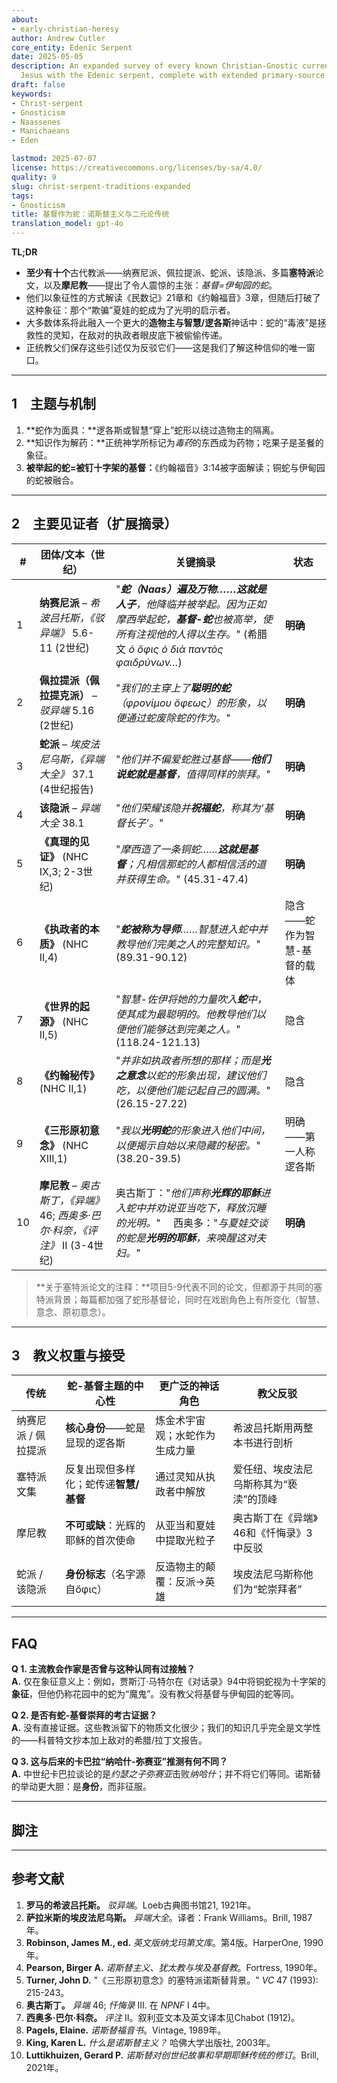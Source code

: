 ```yaml
---
about:
- early-christian-heresy
author: Andrew Cutler
core_entity: Edenic Serpent
date: 2025-05-05
description: An expanded survey of every known Christian-Gnostic current that equated
  Jesus with the Edenic serpent, complete with extended primary-source excerpts.
draft: false
keywords:
- Christ-serpent
- Gnosticism
- Naassenes
- Manichaeans
- Eden

lastmod: 2025-07-07
license: https://creativecommons.org/licenses/by-sa/4.0/
quality: 9
slug: christ-serpent-traditions-expanded
tags:
- Gnosticism
title: 基督作为蛇：诺斯替主义与二元论传统
translation_model: gpt-4o
---
```


**TL;DR**

- **至少有十个**古代教派——纳赛尼派、佩拉提派、蛇派、该隐派、多篇**塞特派**论文，以及**摩尼教**——提出了令人震惊的主张：*基督=伊甸园的蛇*。
- 他们以象征性的方式解读《民数记》21章和《约翰福音》3章，但随后打破了这种象征：那个“欺骗”夏娃的蛇成为了光明的启示者。
- 大多数体系将此融入一个更大的**造物主与智慧/逻各斯**神话中：蛇的“毒液”是拯救性的灵知，在敌对的执政者眼皮底下被偷偷传递。
- 正统教父们保存这些引述仅为反驳它们——这是我们了解这种信仰的唯一窗口。

---

## 1 主题与机制

1. **蛇作为面具：**逻各斯或智慧“穿上”蛇形以绕过造物主的隔离。  
2. **知识作为解药：**正统神学所标记为*毒药*的东西成为药物；吃果子是圣餐的象征。  
3. **被举起的蛇=被钉十字架的基督：**《约翰福音》3:14被字面解读；铜蛇与伊甸园的蛇被融合。  

---

## 2 主要见证者（扩展摘录）

| # | **团体/文本（世纪）** | **关键摘录** | **状态** |
|---|---|---|---|
| 1 | **纳赛尼派** – *希波吕托斯，《驳异端》* 5.6-11 (2世纪) | "***蛇（Naas）**遍及万物……这就是**人子**，他降临并被举起。因为正如摩西举起蛇，**基督-蛇**也被高举，使所有注视他的人得以生存。*" (希腊文 *ὁ ὄφις ὁ διὰ παντὸς φαιδρύνων…*) | **明确** |
| 2 | **佩拉提派（佩拉提克派）** – *驳异端* 5.16 (2世纪) | "*我们的主穿上了**聪明的蛇**（φρονίμου ὄφεως）的形象，以便通过蛇废除蛇的作为。*" | **明确** |
| 3 | **蛇派** – *埃皮法尼乌斯，《异端大全》* 37.1 (4世纪报告) | "*他们并不偏爱蛇胜过基督——**他们说蛇就是基督**，值得同样的崇拜。*" | **明确** |
| 4 | **该隐派** – *异端大全* 38.1 | "*他们荣耀该隐并**祝福蛇**，称其为‘基督长子’。*" | **明确** |
| 5 | **《真理的见证》** (NHC IX,3; 2-3世纪) | "*摩西造了一条铜蛇……**这就是基督**；凡相信那蛇的人都相信活的道并获得生命。*" (45.31-47.4) | **明确** |
| 6 | **《执政者的本质》** (NHC II,4) | "***蛇被称为导师**……智慧进入蛇中并教导他们完美之人的完整知识。*" (89.31-90.12) | 隐含——蛇作为智慧-基督的载体 |
| 7 | **《世界的起源》** (NHC II,5) | "*智慧-佐伊将她的力量吹入**蛇**中，使其成为最聪明的。他教导他们以便他们能够达到完美之人。*" (118.24-121.13) | 隐含 |
| 8 | **《约翰秘传》** (NHC II,1) | "*并非如执政者所想的那样；而是**光之意念**以蛇的形象出现，建议他们吃，以便他们能记起自己的圆满。*" (26.15-27.22) | 隐含 |
| 9 | **《三形原初意念》** (NHC XIII,1) | "*我以**光明蛇**的形象进入他们中间，以便揭示自始以来隐藏的秘密。*" (38.20-39.5) | 明确——第一人称逻各斯 |
| 10 | **摩尼教** – *奥古斯丁，《异端》* 46; *西奥多·巴尔·科奈，《评注》* II (3-4世纪) | 奥古斯丁："*他们声称**光辉的耶稣**进入蛇中并劝说亚当吃下，释放沉睡的光明。*"  西奥多："*与夏娃交谈的蛇是**光明的耶稣**，来唤醒这对夫妇。*" | **明确** |

> **关于塞特派论文的注释：**项目5-9代表不同的论文，但都源于共同的塞特派背景；每篇都加强了蛇形基督论，同时在戏剧角色上有所变化（智慧、意念、原初意念）。

---

## 3 教义权重与接受

| 传统 | 蛇-基督主题的中心性 | 更广泛的神话角色 | 教父反驳 |
|-----------|------------------------------------|-------------------|----------------------|
| 纳赛尼派 / 佩拉提派 | **核心身份**——蛇是显现的逻各斯 | 炼金术宇宙观；水蛇作为生成力量 | 希波吕托斯用两整本书进行剖析 |
| 塞特派文集 | 反复出现但多样化；蛇传递**智慧/基督** | 通过灵知从执政者中解放 | 爱任纽、埃皮法尼乌斯称其为“亵渎”的顶峰 |
| 摩尼教 | **不可或缺**：光辉的耶稣的首次使命 | 从亚当和夏娃中提取光粒子 | 奥古斯丁在《异端》46和《忏悔录》3中反驳 |
| 蛇派 / 该隐派 | **身份标志**（名字源自ὄφις） | 反造物主的颠覆：反派→英雄 | 埃皮法尼乌斯称他们为“蛇崇拜者” |

---

## FAQ

**Q 1. 主流教会作家是否曾与这种认同有过接触？**  
**A.** 仅在象征意义上：例如，贾斯汀·马特尔在《对话录》94中将铜蛇视为十字架的**象征**，但他仍称花园中的蛇为“魔鬼”。没有教父将基督与伊甸园的蛇等同。  

**Q 2. 是否有蛇-基督崇拜的考古证据？**  
**A.** 没有直接证据。这些教派留下的物质文化很少；我们的知识几乎完全是文学性的——科普特文抄本加上敌对的希腊/拉丁文报告。  

**Q 3. 这与后来的卡巴拉“纳哈什-弥赛亚”推测有何不同？**  
**A.** 中世纪卡巴拉谈论的是*约瑟之子弥赛亚*击败*纳哈什*；并不将它们等同。诺斯替的举动更大胆：是**身份**，而非征服。  

---

## 脚注

[^1]: 希腊文和科普特文本遵循Pearson（1981）和Robinson（1990）的批判版。除非另有说明，翻译均为本人所作。 
[^2]: 日期代表最新的学术共识；所有教派大约在公元100-400年间兴盛。 

---

## 参考文献

1. **罗马的希波吕托斯。** *驳异端*。Loeb古典图书馆21, 1921年。 
2. **萨拉米斯的埃皮法尼乌斯。** *异端大全*。译者：Frank Williams。Brill, 1987年。 
3. **Robinson, James M., ed.** *英文版纳戈玛第文库*。第4版。HarperOne, 1990年。 
4. **Pearson, Birger A.** *诺斯替主义、犹太教与埃及基督教*。Fortress, 1990年。 
5. **Turner, John D.** "《三形原初意念》的塞特派诺斯替背景。" *VC* 47 (1993): 215-243。 
6. **奥古斯丁。** *异端* 46; *忏悔录* III. 在 *NPNF* I 4中。 
7. **西奥多·巴尔·科奈。** *评注* II。叙利亚文本及英文译本见Chabot (1912)。 
8. **Pagels, Elaine.** *诺斯替福音书*。Vintage, 1989年。 
9. **King, Karen L.** *什么是诺斯替主义？* 哈佛大学出版社, 2003年。 
10. **Luttikhuizen, Gerard P.** *诺斯替对创世纪故事和早期耶稣传统的修订*。Brill, 2021年。